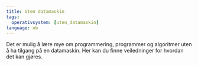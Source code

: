 ```yaml
---
title: Uten datamaskin
tags:
  operativsystem: [uten_datamaskin]
language: nb
---
```


Det er mulig å lære mye om programmering, programmer og algoritmer uten å ha tilgang
på en datamaskin. Her kan du finne veiledninger for hvordan det kan gjøres.
